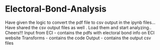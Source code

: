 # Electoral-Bond-Analysis

Have given the logic to convert the pdf file to csv output in the ipynb files...
Have shared the csv output files as well . Load them and start analyzing.. Cheers!!!
Input from ECI - contains the pdfs with electoral bond info on ECI website
Transforms - contains the code
Output - contains the output csv files
